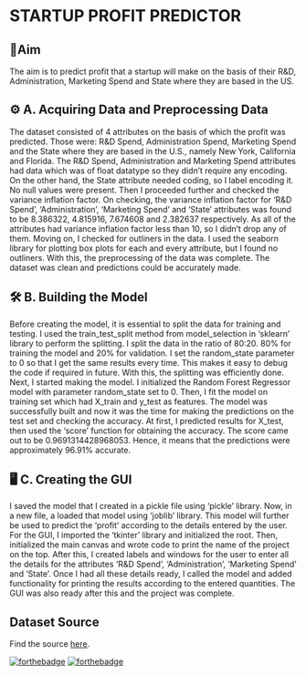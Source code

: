 # STARTUP PROFIT PREDICTOR

## 📌Aim

The aim is to predict profit that a startup will make on the basis of their R&D, Administration, Marketing Spend and State where they are based in the US.

## ⚙ A.   Acquiring Data and Preprocessing Data
The dataset consisted of 4 attributes on the basis of which the profit was predicted. Those were: R&D Spend, Administration Spend, Marketing Spend and the State where they are based in the U.S., namely New York, California and Florida. The R&D Spend, Administration and Marketing Spend attributes had data which was of float datatype so they didn’t require any encoding. On the other hand, the State attribute needed coding, so I label encoding it. No null values were present. Then I proceeded further and checked the variance inflation factor. On checking, the variance inflation factor for ‘R&D Spend’, ‘Administration’, ‘Marketing Spend’ and ‘State’ attributes was found to be 8.386322, 4.815916, 7.674608 and 2.382637 respectively. As all of the attributes had variance inflation factor less than 10, so I didn’t drop any of them. Moving on, I checked for outliners in the data. I used the seaborn library for plotting box plots for each and every attribute, but I found no outliners. With this, the preprocessing of the data was complete. The dataset was clean and predictions could be accurately made.

## 🛠 B.   Building the Model 
   Before creating the model, it is essential to split the data for training and testing. I used the train_test_split method from model_selection in ‘sklearn’ library to perform the splitting. I split the data in the ratio of 80:20. 80% for training the model and 20% for validation. I set the random_state parameter to 0 so that I get the same results every time. This makes it easy to debug the code if required in future. With this, the splitting was efficiently done. Next, I started making the model.
   I initialized the Random Forest Regressor model with parameter random_state set to 0. Then, I fit the model on training set which had X_train and y_test as features. The model was successfully built and now it was the time for making the predictions on the test set and checking the accuracy. At first, I predicted results for X_test, then used the ‘score’ function for obtaining the accuracy. The score came out to be 0.9691314428968053. Hence, it means that the predictions were approximately 96.91% accurate.

## 🖥 C.   Creating the GUI
   I saved the model that I created in a pickle file using ‘pickle’ library. Now, in a new file, a loaded that model using ‘joblib’ library. This model will further be used to predict the ‘profit’ according to the details entered by the user.
   For the GUI, I imported the ‘tkinter’ library and initialized the root. Then, initialized the main canvas and wrote code to print the name of the project on the top. After this, I created labels and windows for the user to enter all the details for the attributes ‘R&D Spend’, ‘Administration’, ‘Marketing Spend’ and ‘State’. Once I had all these details ready, I called the model and added functionality for printing the results according to the entered quantities. The GUI was also ready after this and the project was complete.

## Dataset Source

Find the source [here](https://www.kaggle.com/sonalisingh1411/startup50).

[![forthebadge](https://forthebadge.com/images/badges/made-with-python.svg)](https://forthebadge.com) [![forthebadge](https://forthebadge.com/images/badges/built-with-love.svg)](https://forthebadge.com)
